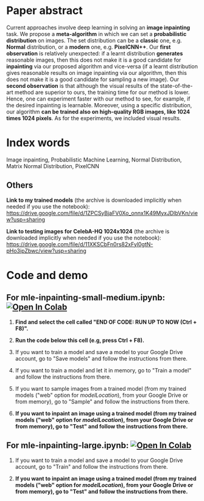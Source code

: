 # Paper abstract

Current approaches involve deep learning in solving an **image inpainting** task. We propose a **meta-algorithm** in which we can set a **probabilistic distribution** on images. The set distribution can be a **classic** one, e.g. **Normal** distribution, or a **modern** one, e.g. **PixelCNN++**. Our **first observation** is relatively unexpected: if a learnt distribution **generates** reasonable images, then this does not make it is a good candidate for **inpainting** via our proposed algorithm and vice-versa (if a learnt distribution gives reasonable results on image inpainting via our algorithm, then this does not make it is a good candidate for sampling a new image). Our **second observation** is that although the visual results of the state-of-the-art method are superior to ours, the training time for our method is lower. Hence, one can experiment faster with our method to see, for example, if the desired inpainting is learnable. Moreover, using a specific distribution, our algorithm **can be trained also on high-quality RGB images, like 1024 times 1024 pixels**. As for the experiments, we included visual results.

# Index words

Image inpainting, Probabilistic Machine Learning, Normal Distribution, Matrix Normal Distribution, PixelCNN

## Others

**Link to my trained models** (the archive is downloaded implicitly when needed if you use the notebook): https://drive.google.com/file/d/1ZPCSyBjaFV0Xo_onnx1K49MyxJDlbVKn/view?usp=sharing

**Link to testing images for CelebA-HQ 1024x1024** (the archive is downloaded implicitly when needed if you use the notebook): https://drive.google.com/file/d/11XKSCbFn0rs82xFyl0gtN-pHo3ipZbwc/view?usp=sharing

# Code and demo

## For mle-inpainting-small-medium.ipynb: [![Open In Colab](https://colab.research.google.com/assets/colab-badge.svg)](https://colab.research.google.com/github/aciobanusebi/mle-inpainting/blob/master/clean_mle_inpainting_small_medium.ipynb)

1. **Find and select the cell called "END OF CODE: RUN UP TO NOW (Ctrl + F8)".**

2. **Run the code below this cell (e.g, press Ctrl + F8).**

3. If you want to train a model and save a model to your Google Drive account, go to "Save models" and follow the instructions from there.

4. If you want to train a model and let it in memory, go to "Train a model" and follow the instructions from there.

5. If you want to sample images from a trained model (from my trained models ("web" option for *modelLocation*), from your Google Drive or from memory), go to "Sample" and follow the instructions from there.

6. **If you want to inpaint an image using a trained model (from my trained models ("web" option for *modelLocation*), from your Google Drive or from memory), go to "Test" and follow the instructions from there.**


## For mle-inpainting-large.ipynb: [![Open In Colab](https://colab.research.google.com/assets/colab-badge.svg)](https://colab.research.google.com/github/aciobanusebi/mle-inpainting/blob/master/clean_mle_inpainting_large.ipynb)

1. If you want to train a model and save a model to your Google Drive account, go to "Train" and follow the instructions from there.

2. **If you want to inpaint an image using a trained model (from my trained models ("web" option for *modelLocation*), from your Google Drive or from memory), go to "Test" and follow the instructions from there.**
